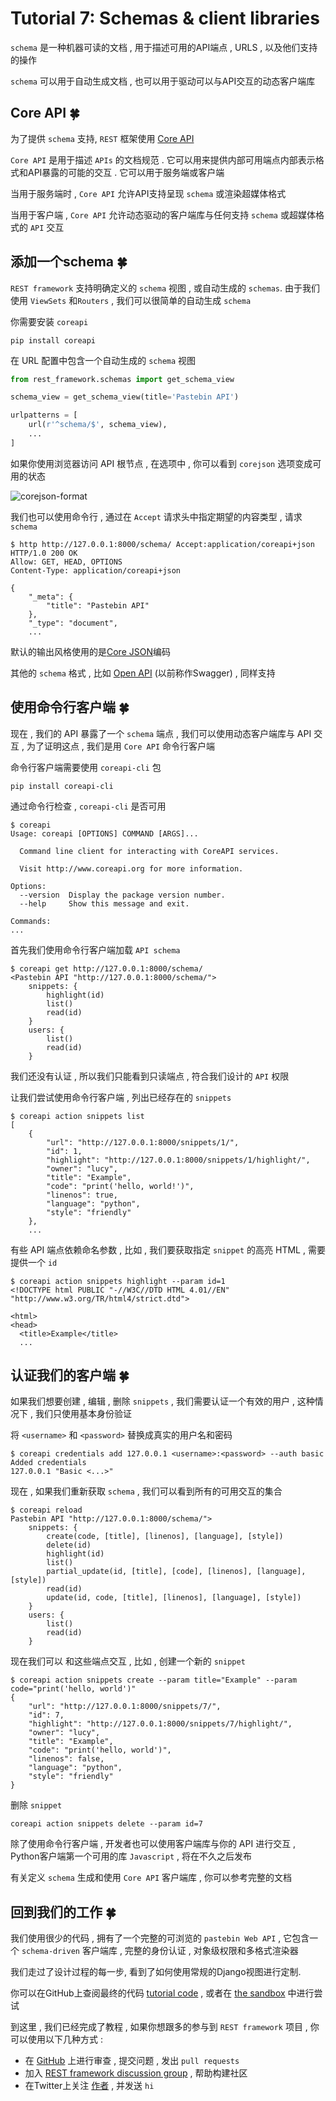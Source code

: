# Tutorial 7: Schemas & client libraries

`schema` 是一种机器可读的文档 , 用于描述可用的API端点 , URLS , 以及他们支持的操作

`schema` 可以用于自动生成文档 , 也可以用于驱动可以与API交互的动态客户端库










<extoc></extoc>

## Core API  🍀

为了提供 `schema` 支持, `REST` 框架使用 [Core API](http://www.coreapi.org/)

`Core API` 是用于描述 `APIs` 的文档规范 . 它可以用来提供内部可用端点内部表示格式和API暴露的可能的交互 . 它可以用于服务端或客户端

当用于服务端时 , `Core API` 允许API支持呈现 `schema` 或渲染超媒体格式

当用于客户端 , `Core API` 允许动态驱动的客户端库与任何支持 `schema` 或超媒体格式的 `API` 交互

## 添加一个schema  🍀

`REST framework` 支持明确定义的 `schema` 视图 , 或自动生成的 `schemas`. 由于我们使用 `ViewSets` 和`Routers` , 我们可以很简单的自动生成 `schema` 

你需要安装 `coreapi` 

```shell
pip install coreapi
```

在 URL 配置中包含一个自动生成的 `schema` 视图

```python
from rest_framework.schemas import get_schema_view

schema_view = get_schema_view(title='Pastebin API')

urlpatterns = [
    url(r'^schema/$', schema_view),
    ...
]
```

如果你使用浏览器访问 API 根节点 , 在选项中 , 你可以看到 `corejson` 选项变成可用的状态

![corejson-format](http://oux34p43l.bkt.clouddn.com/corejson-format.png)

我们也可以使用命令行 , 通过在 `Accept` 请求头中指定期望的内容类型 , 请求 `schema` 

```shell
$ http http://127.0.0.1:8000/schema/ Accept:application/coreapi+json
HTTP/1.0 200 OK
Allow: GET, HEAD, OPTIONS
Content-Type: application/coreapi+json

{
    "_meta": {
        "title": "Pastebin API"
    },
    "_type": "document",
    ...
```

默认的输出风格使用的是[Core JSON](http://www.coreapi.org/specification/encoding/#core-json-encoding)编码

其他的 `schema` 格式 , 比如 [Open API](https://openapis.org/) (以前称作Swagger) , 同样支持

## 使用命令行客户端  🍀

现在 , 我们的 API 暴露了一个 `schema` 端点 , 我们可以使用动态客户端库与 API 交互 , 为了证明这点 , 我们是用 `Core API` 命令行客户端

命令行客户端需要使用 `coreapi-cli` 包

```shell
pip install coreapi-cli
```

通过命令行检查 , `coreapi-cli` 是否可用

```shell
$ coreapi
Usage: coreapi [OPTIONS] COMMAND [ARGS]...

  Command line client for interacting with CoreAPI services.

  Visit http://www.coreapi.org for more information.

Options:
  --version  Display the package version number.
  --help     Show this message and exit.

Commands:
...
```

首先我们使用命令行客户端加载 `API schema` 

```shell
$ coreapi get http://127.0.0.1:8000/schema/
<Pastebin API "http://127.0.0.1:8000/schema/">
    snippets: {
        highlight(id)
        list()
        read(id)
    }
    users: {
        list()
        read(id)
    }
```

我们还没有认证 , 所以我们只能看到只读端点 , 符合我们设计的 `API` 权限

让我们尝试使用命令行客户端 , 列出已经存在的 `snippets` 

```shell
$ coreapi action snippets list
[
    {
        "url": "http://127.0.0.1:8000/snippets/1/",
        "id": 1,
        "highlight": "http://127.0.0.1:8000/snippets/1/highlight/",
        "owner": "lucy",
        "title": "Example",
        "code": "print('hello, world!')",
        "linenos": true,
        "language": "python",
        "style": "friendly"
    },
    ...
```

有些 API 端点依赖命名参数 , 比如 , 我们要获取指定 `snippet` 的高亮 HTML , 需要提供一个 `id` 

```shell
$ coreapi action snippets highlight --param id=1
<!DOCTYPE html PUBLIC "-//W3C//DTD HTML 4.01//EN" "http://www.w3.org/TR/html4/strict.dtd">

<html>
<head>
  <title>Example</title>
  ...

```

## 认证我们的客户端  🍀

如果我们想要创建 , 编辑 , 删除 `snippets`  , 我们需要认证一个有效的用户 , 这种情况下 , 我们只使用基本身份验证

将 `<username>` 和 `<password>` 替换成真实的用户名和密码

```shell
$ coreapi credentials add 127.0.0.1 <username>:<password> --auth basic
Added credentials
127.0.0.1 "Basic <...>"
```

现在 , 如果我们重新获取 `schema`  , 我们可以看到所有的可用交互的集合

```shell
$ coreapi reload
Pastebin API "http://127.0.0.1:8000/schema/">
    snippets: {
        create(code, [title], [linenos], [language], [style])
        delete(id)
        highlight(id)
        list()
        partial_update(id, [title], [code], [linenos], [language], [style])
        read(id)
        update(id, code, [title], [linenos], [language], [style])
    }
    users: {
        list()
        read(id)
    }
```

现在我们可以 和这些端点交互 , 比如 , 创建一个新的 `snippet` 

```shell
$ coreapi action snippets create --param title="Example" --param code="print('hello, world')"
{
    "url": "http://127.0.0.1:8000/snippets/7/",
    "id": 7,
    "highlight": "http://127.0.0.1:8000/snippets/7/highlight/",
    "owner": "lucy",
    "title": "Example",
    "code": "print('hello, world')",
    "linenos": false,
    "language": "python",
    "style": "friendly"
}
```

删除 `snippet`

```shell
coreapi action snippets delete --param id=7
```

除了使用命令行客户端 , 开发者也可以使用客户端库与你的 API 进行交互 , Python客户端第一个可用的库 `Javascript` , 将在不久之后发布

有关定义 `schema` 生成和使用 `Core API` 客户端库 , 你可以参考完整的文档

## 回到我们的工作  🍀

我们使用很少的代码 , 拥有了一个完整的可浏览的 `pastebin Web API` , 它包含一个 `schema-driven` 客户端库 , 完整的身份认证 , 对象级权限和多格式渲染器

我们走过了设计过程的每一步, 看到了如何使用常规的Django视图进行定制.

你可以在GitHub上查阅最终的代码 [tutorial code](https://github.com/encode/rest-framework-tutorial) , 或者在 [the sandbox](https://restframework.herokuapp.com/) 中进行尝试

到这里 , 我们已经完成了教程 , 如果你想跟多的参与到 `REST framework` 项目 , 你可以使用以下几种方式 :

- 在 [GitHub](https://github.com/encode/django-rest-framework) 上进行审查 , 提交问题 , 发出 `pull requests`
- 加入 [REST framework discussion group](https://groups.google.com/forum/?fromgroups#!forum/django-rest-framework) , 帮助构建社区
- 在Twitter上关注 [作者](https://twitter.com/_tomchristie) , 并发送 `hi`